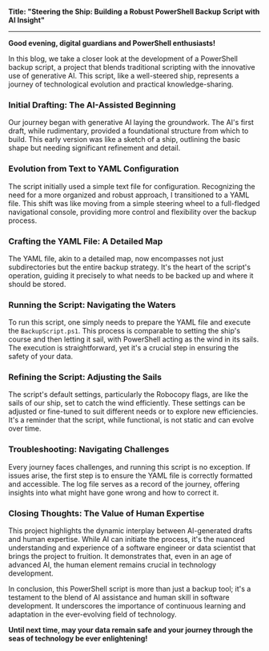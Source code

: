 **Title: "Steering the Ship: Building a Robust PowerShell Backup Script with AI Insight"**

---

**Good evening, digital guardians and PowerShell enthusiasts!**

In this blog, we take a closer look at the development of a PowerShell backup script, a project that blends traditional scripting with the innovative use of generative AI. This script, like a well-steered ship, represents a journey of technological evolution and practical knowledge-sharing.

### **Initial Drafting: The AI-Assisted Beginning**

Our journey began with generative AI laying the groundwork. The AI's first draft, while rudimentary, provided a foundational structure from which to build. This early version was like a sketch of a ship, outlining the basic shape but needing significant refinement and detail.

### **Evolution from Text to YAML Configuration**

The script initially used a simple text file for configuration. Recognizing the need for a more organized and robust approach, I transitioned to a YAML file. This shift was like moving from a simple steering wheel to a full-fledged navigational console, providing more control and flexibility over the backup process.

### **Crafting the YAML File: A Detailed Map**

The YAML file, akin to a detailed map, now encompasses not just subdirectories but the entire backup strategy. It's the heart of the script's operation, guiding it precisely to what needs to be backed up and where it should be stored. 

### **Running the Script: Navigating the Waters**

To run this script, one simply needs to prepare the YAML file and execute the `BackupScript.ps1`. This process is comparable to setting the ship's course and then letting it sail, with PowerShell acting as the wind in its sails. The execution is straightforward, yet it's a crucial step in ensuring the safety of your data.

### **Refining the Script: Adjusting the Sails**

The script's default settings, particularly the Robocopy flags, are like the sails of our ship, set to catch the wind efficiently. These settings can be adjusted or fine-tuned to suit different needs or to explore new efficiencies. It's a reminder that the script, while functional, is not static and can evolve over time.

### **Troubleshooting: Navigating Challenges**

Every journey faces challenges, and running this script is no exception. If issues arise, the first step is to ensure the YAML file is correctly formatted and accessible. The log file serves as a record of the journey, offering insights into what might have gone wrong and how to correct it.

### **Closing Thoughts: The Value of Human Expertise**

This project highlights the dynamic interplay between AI-generated drafts and human expertise. While AI can initiate the process, it's the nuanced understanding and experience of a software engineer or data scientist that brings the project to fruition. It demonstrates that, even in an age of advanced AI, the human element remains crucial in technology development.

In conclusion, this PowerShell script is more than just a backup tool; it's a testament to the blend of AI assistance and human skill in software development. It underscores the importance of continuous learning and adaptation in the ever-evolving field of technology.

**Until next time, may your data remain safe and your journey through the seas of technology be ever enlightening!**